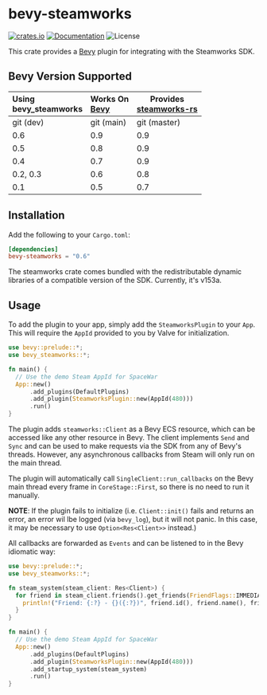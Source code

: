 # bevy-steamworks

[![crates.io](https://img.shields.io/crates/v/bevy-steamworks.svg)](https://crates.io/crates/bevy-steamworks)
[![Documentation](https://docs.rs/bevy-steamworks/badge.svg)](https://docs.rs/bevy-steamworks)
![License](https://img.shields.io/crates/l/bevy-steamworks.svg)

This crate provides a [Bevy](https://bevyengine.org/) plugin for integrating with
the Steamworks SDK.

## Bevy Version Supported

| Using<br/>bevy\_steamworks | Works On<br/>[Bevy] | Provides<br/>[steamworks-rs] |
|:---------------------------|:--------------------|------------------------------|
| git (dev)                  | git (main)          | git (master)                 |
| 0.6                        | 0.9                 | 0.9                          |
| 0.5                        | 0.8                 | 0.9                          |
| 0.4                        | 0.7                 | 0.9                          |
| 0.2, 0.3                   | 0.6                 | 0.8                          |
| 0.1                        | 0.5                 | 0.7                          |

[Bevy]:https://github.com/bevyengine/bevy
[steamworks-rs]:https://github.com/bevyengine/bevy

## Installation

Add the following to your `Cargo.toml`:

```toml
[dependencies]
bevy-steamworks = "0.6"
```

The steamworks crate comes bundled with the redistributable dynamic libraries
of a compatible version of the SDK. Currently, it's v153a.

## Usage

To add the plugin to your app, simply add the `SteamworksPlugin` to your
`App`. This will require the `AppId` provided to you by Valve for initialization.

```rust no_run
use bevy::prelude::*;
use bevy_steamworks::*;

fn main() {
  // Use the demo Steam AppId for SpaceWar
  App::new()
      .add_plugins(DefaultPlugins)
      .add_plugin(SteamworksPlugin::new(AppId(480)))
      .run()
}
```

The plugin adds `steamworks::Client` as a Bevy ECS resource, which can be
accessed like any other resource in Bevy. The client implements `Send` and `Sync`
and can be used to make requests via the SDK from any of Bevy's threads. However,
any asynchronous callbacks from Steam will only run on the main thread.

The plugin will automatically call `SingleClient::run_callbacks` on the Bevy
main thread every frame in `CoreStage::First`, so there is no need to run it
manually.

**NOTE**: If the plugin fails to initialize (i.e. `Client::init()` fails and
returns an error, an error wil lbe logged (via `bevy_log`), but it will not
panic. In this case, it may be necessary to use `Option<Res<Client>>` instead.)

All callbacks are forwarded as `Events` and can be listened to in the
Bevy idiomatic way:

```rust no_run
use bevy::prelude::*;
use bevy_steamworks::*;

fn steam_system(steam_client: Res<Client>) {
  for friend in steam_client.friends().get_friends(FriendFlags::IMMEDIATE) {
    println!("Friend: {:?} - {}({:?})", friend.id(), friend.name(), friend.state());
  }
}

fn main() {
  // Use the demo Steam AppId for SpaceWar
  App::new()
      .add_plugins(DefaultPlugins)
      .add_plugin(SteamworksPlugin::new(AppId(480)))
      .add_startup_system(steam_system)
      .run()
}
```